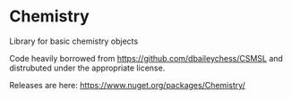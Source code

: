 # Chemistry
Library for basic chemistry objects

Code heavily borrowed from https://github.com/dbaileychess/CSMSL and distrubuted under the appropriate license.

Releases are here: https://www.nuget.org/packages/Chemistry/
